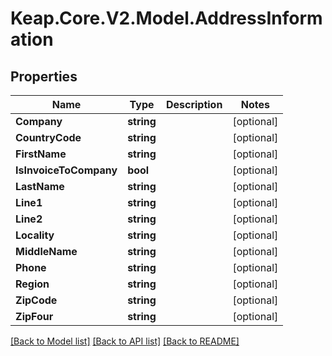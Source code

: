 # Keap.Core.V2.Model.AddressInformation

## Properties

Name | Type | Description | Notes
------------ | ------------- | ------------- | -------------
**Company** | **string** |  | [optional] 
**CountryCode** | **string** |  | [optional] 
**FirstName** | **string** |  | [optional] 
**IsInvoiceToCompany** | **bool** |  | [optional] 
**LastName** | **string** |  | [optional] 
**Line1** | **string** |  | [optional] 
**Line2** | **string** |  | [optional] 
**Locality** | **string** |  | [optional] 
**MiddleName** | **string** |  | [optional] 
**Phone** | **string** |  | [optional] 
**Region** | **string** |  | [optional] 
**ZipCode** | **string** |  | [optional] 
**ZipFour** | **string** |  | [optional] 

[[Back to Model list]](../README.md#documentation-for-models) [[Back to API list]](../README.md#documentation-for-api-endpoints) [[Back to README]](../README.md)

